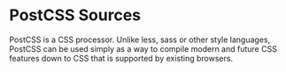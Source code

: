 # PostCSS Sources

PostCSS is a CSS processor. Unlike less, sass or other style languages, PostCSS can be used simply as a way to compile modern and future CSS features down to CSS that is supported by existing browsers.
